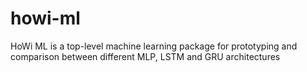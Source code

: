 # howi-ml
HoWi ML is a top-level machine learning package for prototyping and comparison between different MLP, LSTM and GRU architectures
